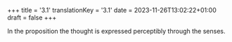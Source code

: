 +++
title = '3.1'
translationKey = '3.1'
date = 2023-11-26T13:02:22+01:00
draft = false
+++

In the proposition the thought is expressed perceptibly through the senses.
